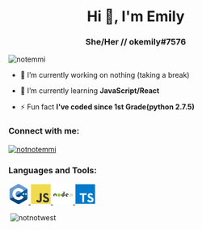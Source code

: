 <h1 align="center">Hi 👋, I'm Emily</h1>
<h3 align="center">She/Her // okemily#7576</h3>

<p align="left"> <img src="https://komarev.com/ghpvc/?username=notemmi&label=views&color=df34c3&style=flat-square" alt="notemmi" /> </p>


- 🔭 I’m currently working on nothing (taking a break)

- 🌱 I’m currently learning **JavaScript/React**

- ⚡ Fun fact **I've coded since 1st Grade(python 2.7.5)**

<h3 align="left">Connect with me:</h3>
<p align="left">
<a href="https://twitter.com/omgemmi" target="blank"><img align="center" src="https://raw.githubusercontent.com/rahuldkjain/github-profile-readme-generator/master/src/images/icons/Social/twitter.svg" alt="notnotemmi" height="30" width="40" /></a>
</p>

<h3 align="left">Languages and Tools:</h3>
<p align="left"> <a href="https://www.w3schools.com/cpp/" target="_blank"> <img src="https://raw.githubusercontent.com/devicons/devicon/master/icons/cplusplus/cplusplus-original.svg" alt="cplusplus" width="40" height="40"/> </a> <a href="https://developer.mozilla.org/en-US/docs/Web/JavaScript" target="_blank"> <img src="https://raw.githubusercontent.com/devicons/devicon/master/icons/javascript/javascript-original.svg" alt="javascript" width="40" height="40"/> </a> </a> <a href="https://nodejs.org" target="_blank"> <img src="https://raw.githubusercontent.com/devicons/devicon/master/icons/nodejs/nodejs-original-wordmark.svg" alt="nodejs" width="40" height="40"/> </a> <a href="https://www.typescriptlang.org/" target="_blank"> <img src="https://raw.githubusercontent.com/devicons/devicon/master/icons/typescript/typescript-original.svg" alt="typescript" width="40" height="40"/> </a> </p>

<p>&nbsp;<img align="center" src="https://github-readme-stats.vercel.app/api?username=notnotemily&show_icons=true&title_color=df34c3&text_color=424242&bg_color=ffffff&locale=en" alt="notnotwest" /></p>
